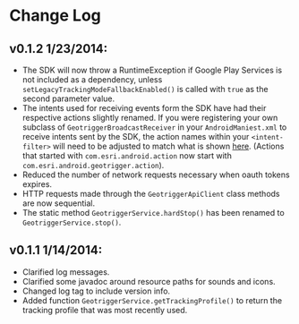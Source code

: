 # Change Log

## v0.1.2 1/23/2014:

* The SDK will now throw a RuntimeException if Google Play Services is not included as a dependency, unless `setLegacyTrackingModeFallbackEnabled()` is called with `true` as the second parameter value.
* The intents used for receiving events form the SDK have had their respective actions slightly renamed. If you were registering your own subclass of `GeotriggerBroadcastReceiver` in your `AndroidManiest.xml` to receive intents sent by the SDK, the action names within your `<intent-filter>` will need to be adjusted to match what is shown [here][handling-events-doc]. (Actions that started with `com.esri.android.action` now start with `com.esri.android.geotrigger.action`).
* Reduced the number of network requests necessary when oauth tokens expires.
* HTTP requests made through the `GeotriggerApiClient` class methods are now sequential.
* The static method `GeotriggerService.hardStop()` has been renamed to `GeotriggerService.stop()`.

## v0.1.1 1/14/2014:

* Clarified log messages.
* Clarified some javadoc around resource paths for sounds and icons.
* Changed log tag to include version info.
* Added function `GeotriggerService.getTrackingProfile()` to return the tracking profile that was most recently used.

[handling-events-doc]: https://developers.arcgis.com/en/geotrigger-service/guide/android-handling-events/
